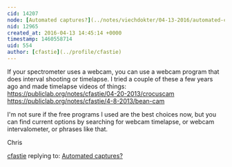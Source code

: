 ```yaml
---
cid: 14207
node: [Automated captures?](../notes/viechdokter/04-13-2016/automated-captures)
nid: 12965
created_at: 2016-04-13 14:45:14 +0000
timestamp: 1460558714
uid: 554
author: [cfastie](../profile/cfastie)
---
```


If your spectrometer uses a webcam, you can use a webcam program that does interval shooting or timelapse. I tried a couple of these a few years ago and made timelapse videos of things:
https://publiclab.org/notes/cfastie/04-20-2013/crocuscam  
https://publiclab.org/notes/cfastie/4-8-2013/bean-cam

I'm not sure if the free programs I used are the best choices now, but you can find current options by searching for webcam timelapse, or webcam intervalometer, or phrases like that.

Chris

[cfastie](../profile/cfastie) replying to: [Automated captures?](../notes/viechdokter/04-13-2016/automated-captures)

